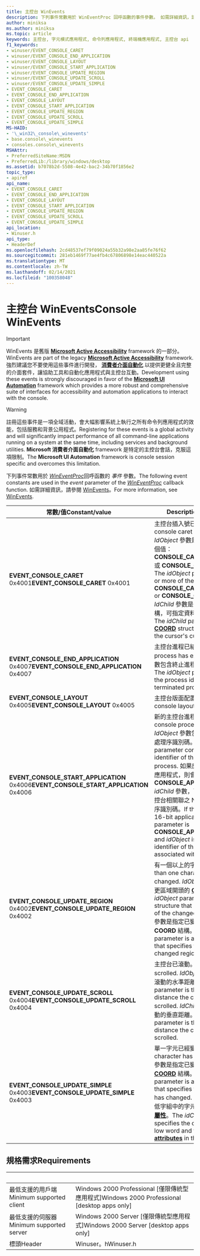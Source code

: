 ```yaml
---
title: 主控台 WinEvents
description: 下列事件常數用於 WinEventProc 回呼函數的事件參數。 如需詳細資訊，請參閱 WinEvents。
author: miniksa
ms.author: miniksa
ms.topic: article
keywords: 主控台, 字元模式應用程式, 命令列應用程式, 終端機應用程式, 主控台 api
f1_keywords:
- winuser/EVENT_CONSOLE_CARET
- winuser/EVENT_CONSOLE_END_APPLICATION
- winuser/EVENT_CONSOLE_LAYOUT
- winuser/EVENT_CONSOLE_START_APPLICATION
- winuser/EVENT_CONSOLE_UPDATE_REGION
- winuser/EVENT_CONSOLE_UPDATE_SCROLL
- winuser/EVENT_CONSOLE_UPDATE_SIMPLE
- EVENT_CONSOLE_CARET
- EVENT_CONSOLE_END_APPLICATION
- EVENT_CONSOLE_LAYOUT
- EVENT_CONSOLE_START_APPLICATION
- EVENT_CONSOLE_UPDATE_REGION
- EVENT_CONSOLE_UPDATE_SCROLL
- EVENT_CONSOLE_UPDATE_SIMPLE
MS-HAID:
- '\_win32\_console\_winevents'
- base.console\_winevents
- consoles.console\_winevents
MSHAttr:
- PreferredSiteName:MSDN
- PreferredLib:/library/windows/desktop
ms.assetid: b7078b2d-5508-4e42-bac2-34b70f1856e2
topic_type:
- apiref
api_name:
- EVENT_CONSOLE_CARET
- EVENT_CONSOLE_END_APPLICATION
- EVENT_CONSOLE_LAYOUT
- EVENT_CONSOLE_START_APPLICATION
- EVENT_CONSOLE_UPDATE_REGION
- EVENT_CONSOLE_UPDATE_SCROLL
- EVENT_CONSOLE_UPDATE_SIMPLE
api_location:
- Winuser.h
api_type:
- HeaderDef
ms.openlocfilehash: 2cd48537ef79f09024a55b32a98e2aa85fe76f62
ms.sourcegitcommit: 281eb1469f77ae4fb4c67806898e14eac440522a
ms.translationtype: MT
ms.contentlocale: zh-TW
ms.lasthandoff: 02/14/2021
ms.locfileid: "100358048"
---
```

# <a name="console-winevents"></a><span data-ttu-id="5df41-105">主控台 WinEvents</span><span class="sxs-lookup"><span data-stu-id="5df41-105">Console WinEvents</span></span>

> [!IMPORTANT]
> <span data-ttu-id="5df41-106">WinEvents 是舊版 **[Microsoft Active Accessibility](/windows/win32/winauto/microsoft-active-accessibility)** framework 的一部分。</span><span class="sxs-lookup"><span data-stu-id="5df41-106">WinEvents are part of the legacy **[Microsoft Active Accessibility](/windows/win32/winauto/microsoft-active-accessibility)** framework.</span></span> <span data-ttu-id="5df41-107">強烈建議您不要使用這些事件進行開發， **[消費者介面自動化](/windows/win32/winauto/entry-uiauto-win32)** 以提供更健全且完整的介面套件，讓協助工具和自動化應用程式與主控台互動。</span><span class="sxs-lookup"><span data-stu-id="5df41-107">Development using these events is strongly discouraged in favor of the **[Microsoft UI Automation](/windows/win32/winauto/entry-uiauto-win32)** framework which provides a more robust and comprehensive suite of interfaces for accessibility and automation applications to interact with the console.</span></span> 

> [!WARNING]
> <span data-ttu-id="5df41-108">註冊這些事件是一項全域活動，會大幅影響系統上執行之所有命令列應用程式的效能，包括服務和背景公用程式。</span><span class="sxs-lookup"><span data-stu-id="5df41-108">Registering for these events is a global activity and will significantly impact performance of all command-line applications running on a system at the same time, including services and background utilities.</span></span> <span data-ttu-id="5df41-109">**Microsoft 消費者介面自動化** framework 是特定的主控台會話，克服這項限制。</span><span class="sxs-lookup"><span data-stu-id="5df41-109">The **Microsoft UI Automation** framework is console session specific and overcomes this limitation.</span></span>

<span data-ttu-id="5df41-110">下列事件常數用於 [*WinEventProc*](/windows/win32/api/winuser/nc-winuser-wineventproc)回呼函數的 *事件* 參數。</span><span class="sxs-lookup"><span data-stu-id="5df41-110">The following event constants are used in the *event* parameter of the [*WinEventProc*](/windows/win32/api/winuser/nc-winuser-wineventproc) callback function.</span></span> <span data-ttu-id="5df41-111">如需詳細資訊，請參閱 [WinEvents](https://msdn.microsoft.com/library/windows/desktop/dd373889)。</span><span class="sxs-lookup"><span data-stu-id="5df41-111">For more information, see [WinEvents](https://msdn.microsoft.com/library/windows/desktop/dd373889).</span></span>

| <span data-ttu-id="5df41-112">常數/值</span><span class="sxs-lookup"><span data-stu-id="5df41-112">Constant/value</span></span> | <span data-ttu-id="5df41-113">Description</span><span class="sxs-lookup"><span data-stu-id="5df41-113">Description</span></span> |
|-|-|
| <span data-ttu-id="5df41-114">**EVENT_CONSOLE_CARET** 0x4001</span><span class="sxs-lookup"><span data-stu-id="5df41-114">**EVENT_CONSOLE_CARET** 0x4001</span></span> | <span data-ttu-id="5df41-115">主控台插入號已移動。</span><span class="sxs-lookup"><span data-stu-id="5df41-115">The console caret has moved.</span></span> <span data-ttu-id="5df41-116">*IdObject* 參數是下列其中一個或多個值： **CONSOLE_CARET_SELECTION** 或 **CONSOLE_CARET_VISIBLE**。</span><span class="sxs-lookup"><span data-stu-id="5df41-116">The *idObject* parameter is one or more of the following values: **CONSOLE_CARET_SELECTION** or **CONSOLE_CARET_VISIBLE**.</span></span> <span data-ttu-id="5df41-117">*IdChild* 參數是一種 **[COORD](coord-str.md)** 結構，可指定資料指標的目前位置。</span><span class="sxs-lookup"><span data-stu-id="5df41-117">The *idChild* parameter is a **[COORD](coord-str.md)** structure that specifies the cursor's current position.</span></span> |
| <span data-ttu-id="5df41-118">**EVENT_CONSOLE_END_APPLICATION** 0x4007</span><span class="sxs-lookup"><span data-stu-id="5df41-118">**EVENT_CONSOLE_END_APPLICATION** 0x4007</span></span> | <span data-ttu-id="5df41-119">主控台進程已結束。</span><span class="sxs-lookup"><span data-stu-id="5df41-119">A console process has exited.</span></span> <span data-ttu-id="5df41-120">*IdObject* 參數包含終止進程的處理序識別碼。</span><span class="sxs-lookup"><span data-stu-id="5df41-120">The *idObject* parameter contains the process identifier of the terminated process.</span></span> |
| <span data-ttu-id="5df41-121">**EVENT_CONSOLE_LAYOUT** 0x4005</span><span class="sxs-lookup"><span data-stu-id="5df41-121">**EVENT_CONSOLE_LAYOUT** 0x4005</span></span> | <span data-ttu-id="5df41-122">主控台版面配置已變更。</span><span class="sxs-lookup"><span data-stu-id="5df41-122">The console layout has changed.</span></span> |
| <span data-ttu-id="5df41-123">**EVENT_CONSOLE_START_APPLICATION** 0x4006</span><span class="sxs-lookup"><span data-stu-id="5df41-123">**EVENT_CONSOLE_START_APPLICATION** 0x4006</span></span> | <span data-ttu-id="5df41-124">新的主控台進程已啟動。</span><span class="sxs-lookup"><span data-stu-id="5df41-124">A new console process has started.</span></span> <span data-ttu-id="5df41-125">*IdObject* 參數包含新建立之進程的處理序識別碼。</span><span class="sxs-lookup"><span data-stu-id="5df41-125">The *idObject* parameter contains the process identifier of the newly created process.</span></span> <span data-ttu-id="5df41-126">如果應用程式是16位的應用程式，則會 **CONSOLE_APPLICATION_16BIT** *idChild* 參數，而 *idObject* 是與主控台相關聯之 NTVDM 會話的處理序識別碼。</span><span class="sxs-lookup"><span data-stu-id="5df41-126">If the application is a 16-bit application, the *idChild* parameter is **CONSOLE_APPLICATION_16BIT** and *idObject* is the process identifier of the NTVDM session associated with the console.</span></span> |
|<span data-ttu-id="5df41-127">**EVENT_CONSOLE_UPDATE_REGION** 0x4002</span><span class="sxs-lookup"><span data-stu-id="5df41-127">**EVENT_CONSOLE_UPDATE_REGION** 0x4002</span></span> | <span data-ttu-id="5df41-128">有一個以上的字元已經變更。</span><span class="sxs-lookup"><span data-stu-id="5df41-128">More than one character has changed.</span></span> <span data-ttu-id="5df41-129">*IdObject* 參數是指定變更區域開頭的 **[COORD](coord-str.md)** 結構。</span><span class="sxs-lookup"><span data-stu-id="5df41-129">The  *idObject* parameter is a **[COORD](coord-str.md)** structure that specifies the start of the changed region.</span></span> <span data-ttu-id="5df41-130">*IdChild* 參數是指定已變更區域結尾的 **COORD** 結構。</span><span class="sxs-lookup"><span data-stu-id="5df41-130">The *idChild* parameter is a **COORD** structure that specifies the end of the changed region.</span></span> |
|<span data-ttu-id="5df41-131">**EVENT_CONSOLE_UPDATE_SCROLL** 0x4004</span><span class="sxs-lookup"><span data-stu-id="5df41-131">**EVENT_CONSOLE_UPDATE_SCROLL** 0x4004</span></span> | <span data-ttu-id="5df41-132">主控台已滾動。</span><span class="sxs-lookup"><span data-stu-id="5df41-132">The console has scrolled.</span></span> <span data-ttu-id="5df41-133">*IdObject* 參數是主控台滾動的水準距離。</span><span class="sxs-lookup"><span data-stu-id="5df41-133">The *idObject* parameter is the horizontal distance the console has scrolled.</span></span> <span data-ttu-id="5df41-134">*IdChild* 參數是主控台滾動的垂直距離。</span><span class="sxs-lookup"><span data-stu-id="5df41-134">The *idChild* parameter is the vertical distance the console has scrolled.</span></span> |
|<span data-ttu-id="5df41-135">**EVENT_CONSOLE_UPDATE_SIMPLE** 0x4003</span><span class="sxs-lookup"><span data-stu-id="5df41-135">**EVENT_CONSOLE_UPDATE_SIMPLE** 0x4003</span></span> | <span data-ttu-id="5df41-136">單一字元已經變更。</span><span class="sxs-lookup"><span data-stu-id="5df41-136">A single character has changed.</span></span> <span data-ttu-id="5df41-137">*IdObject* 參數是指定已變更之字元的 **[COORD](coord-str.md)** 結構。</span><span class="sxs-lookup"><span data-stu-id="5df41-137">The *idObject* parameter is a **[COORD](coord-str.md)** structure that specifies the character that has changed.</span></span> <span data-ttu-id="5df41-138">*IdChild* 參數會指定低字組中的字元和高位字中的 **[字元屬性](console-screen-buffers.md#character-attributes)**。</span><span class="sxs-lookup"><span data-stu-id="5df41-138">The *idChild* parameter specifies the character in the low word and the **[character attributes](console-screen-buffers.md#character-attributes)** in the high word.</span></span> |

## <a name="requirements"></a><span data-ttu-id="5df41-139">規格需求</span><span class="sxs-lookup"><span data-stu-id="5df41-139">Requirements</span></span>

| &nbsp; | &nbsp; |
|-|-|
| <span data-ttu-id="5df41-140">最低支援的用戶端</span><span class="sxs-lookup"><span data-stu-id="5df41-140">Minimum supported client</span></span> | <span data-ttu-id="5df41-141">Windows 2000 Professional \[僅限傳統型應用程式\]</span><span class="sxs-lookup"><span data-stu-id="5df41-141">Windows 2000 Professional \[desktop apps only\]</span></span> |
| <span data-ttu-id="5df41-142">最低支援的伺服器</span><span class="sxs-lookup"><span data-stu-id="5df41-142">Minimum supported server</span></span> | <span data-ttu-id="5df41-143">Windows 2000 Server \[僅限傳統型應用程式\]</span><span class="sxs-lookup"><span data-stu-id="5df41-143">Windows 2000 Server \[desktop apps only\]</span></span> |
| <span data-ttu-id="5df41-144">標頭</span><span class="sxs-lookup"><span data-stu-id="5df41-144">Header</span></span> | <span data-ttu-id="5df41-145">Winuser。h</span><span class="sxs-lookup"><span data-stu-id="5df41-145">Winuser.h</span></span> |